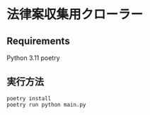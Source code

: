 # 法律案収集用クローラー

## Requirements
Python 3.11
poetry

## 実行方法
```
poetry install
poetry run python main.py
```
